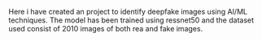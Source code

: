 Here i have created an project to identify deepfake images using AI/ML techniques. The model has been trained using ressnet50 and the dataset used consist of 2010 images of both rea and fake images.
